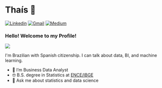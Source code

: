 # Thaís 👋

[![Linkedin](https://img.shields.io/badge/LinkedIn-blue?style=for-the-badge&logo=Linkedin)](https://www.linkedin.com/in/thaiscortizo)
[![Gmail](https://img.shields.io/badge/-Gmail-c14438?style=for-the-badge&logo=Gmail&logoColor=white&link=mailto:thaiscortizo93@gmail.com)](mailto:thaiscortizo93@gmail.com)
[![Medium](https://img.shields.io/badge/Medium-Medium-lightgrey)](https://thaiscortizo.medium.com/)

### Hello! Welcome to my Profile!
<img style="margin: 0 auto" src="https://pa1.narvii.com/6773/0adfa7139f8547004174d1f71ed1ef3172699fec_hq.gif">

I'm Brazilian with Spanish citizenship. I can talk about data, BI, and machine learning. 

- 🔭 I’m Business Data Analyst
- 🤓 B.S. degree in Statistics at <a target="_blank" href="https://ence.ibge.gov.br//">ENCE/IBGE</a>
- 💬 Ask me about statistics and data science
